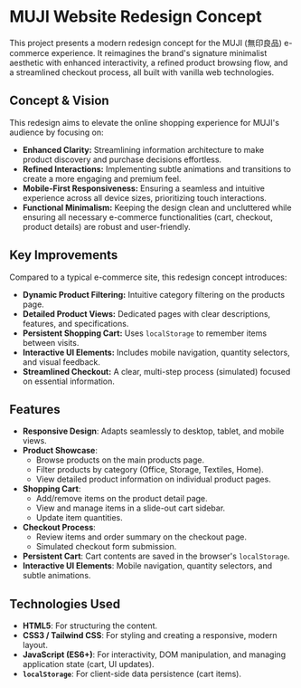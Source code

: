 # MUJI Website Redesign Concept

This project presents a modern redesign concept for the MUJI (無印良品) e-commerce experience. It reimagines the brand's signature minimalist aesthetic with enhanced interactivity, a refined product browsing flow, and a streamlined checkout process, all built with vanilla web technologies.

## Concept & Vision

This redesign aims to elevate the online shopping experience for MUJI's audience by focusing on:

*   **Enhanced Clarity:** Streamlining information architecture to make product discovery and purchase decisions effortless.
*   **Refined Interactions:** Implementing subtle animations and transitions to create a more engaging and premium feel.
*   **Mobile-First Responsiveness:** Ensuring a seamless and intuitive experience across all device sizes, prioritizing touch interactions.
*   **Functional Minimalism:** Keeping the design clean and uncluttered while ensuring all necessary e-commerce functionalities (cart, checkout, product details) are robust and user-friendly.

## Key Improvements

Compared to a typical e-commerce site, this redesign concept introduces:

*   **Dynamic Product Filtering:** Intuitive category filtering on the products page.
*   **Detailed Product Views:** Dedicated pages with clear descriptions, features, and specifications.
*   **Persistent Shopping Cart:** Uses `localStorage` to remember items between visits.
*   **Interactive UI Elements:** Includes mobile navigation, quantity selectors, and visual feedback.
*   **Streamlined Checkout:** A clear, multi-step process (simulated) focused on essential information.

## Features

- **Responsive Design**: Adapts seamlessly to desktop, tablet, and mobile views.
- **Product Showcase**:
  - Browse products on the main products page.
  - Filter products by category (Office, Storage, Textiles, Home).
  - View detailed product information on individual product pages.
- **Shopping Cart**:
  - Add/remove items on the product detail page.
  - View and manage items in a slide-out cart sidebar.
  - Update item quantities.
- **Checkout Process**:
  - Review items and order summary on the checkout page.
  - Simulated checkout form submission.
- **Persistent Cart**: Cart contents are saved in the browser's `localStorage`.
- **Interactive UI Elements**: Mobile navigation, quantity selectors, and subtle animations.

## Technologies Used

- **HTML5**: For structuring the content.
- **CSS3 / Tailwind CSS**: For styling and creating a responsive, modern layout.
- **JavaScript (ES6+)**: For interactivity, DOM manipulation, and managing application state (cart, UI updates).
- **`localStorage`**: For client-side data persistence (cart items).



